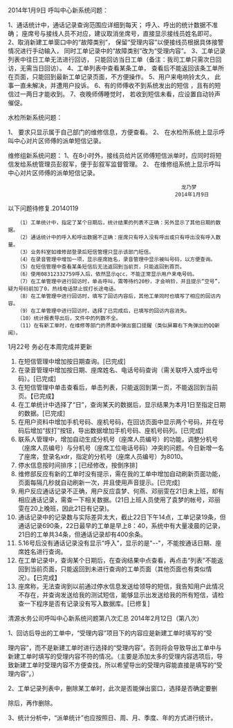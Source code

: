 ﻿2014年1月9日
呼叫中心新系统问题：

1、通话统计中，通话记录查询范围应详细到每天；
呼入、呼出的统计数据不准确；
座席号与接线人员不对应，建议取消坐席号，直接显示接线员姓名即可。
2、取消新建工单窗口中的“故障类别”，
保留“受理内容”以便接线员根据具体接警情况进行手动输入，
同时工单记录中的“故障类别”改为“受理内容”。
3、工单记录列表中往日工单无法进行回访，
只能回访当日工单（备注：我司工单只需次日回访，无需当日回访）。
4、工单列表中查看某条工单，
查看后不能返回该条工单所在页面，只能回到最新工单记录页面，不方便操作。
5、用户来电响铃太久，
此事一直未解决，并遭用户投诉。
6、有的师傅收不到系统发出的短信
，且有的短信过一两日才能收到。
7、夜晚师傅睡觉时，
若收到短信未看，应设置自动铃声催促。

水检所新系统问题：

1、	要求只显示属于自己部门的维修信息，方便查看。
2、	在水检所系统上显示呼叫中心对片区师傅的派单短信记录。

维修组新系统问题：
1、在8小时外，接线员给片区师傅短信派单时，应同时将短信发给系统管理员彭叙军，便于彭叙军监督管理。
2、	在维修组系统上显示呼叫中心对片区师傅的派单短信记录。






                                                            龙乃梦
                                                          2014年1月9日

 以下问题待修复.20140119
      
       （1）工单统计中，指定了某个日期后，统计结果的列表不正确：另外显示了其他日期的数据。
       （2）通话统计中的呼入和呼出数据不正确：座席只有呼入没有呼出或只有呼出没有呼入数量。
       （3）业务科室如维修部登录后短信管理只显示该部门短信。
       （4）在录音管理中增加一项，显示座席姓名，录音管理中显示被叫号码，以方便查询。
       （5）在短信管理中查看某条短信后无法返回到当前页，只能返回到首页。
       （6）使用08312332759呼入后，依然显示qcc，不能正常显示用户来电号码。
       （7）在工单管理中进行回访时，单击呼叫，需等待约20秒，才会响铃，并且提示“空号”，疑为号码前加了0，热线电话禁止拔打长途电话。
       （8）在工单管理中进行回访时，填写了回访内容后，其他工单同时也填写了相应的回访内容。
       （9）在工单管理中进行回访时，选择了已完成后，已填写的回访内容消失。
       （10）统计报表导出后，文件中的列数不全。
       （11）在有新工单时，在维修等部门的界面中弹出窗口提醒（类似屏幕右下角弹出的QQ新闻）。






1月22号    务必在本周完成并更新

1.    在短信管理中增加按日期查询。[已完成]
2.    在录音管理中增加按日期、座席姓名、电话号码查询（需关联呼入或呼出号码）。[已完成]
3.    在短信管理中单击查看后，单击列表，只能返回到第一页，不能返回到当前页。【已完成】
4.    在工单统计中选择了“日”，查询某天的数据后，显示结果为本月1日至指定日期的数据。[已完成]
5.    在用户资料中增加手机号码、座机号码，在回访页面中显示两个号码，并在号码后增加“拔打”按钮，导出数据增加手机号码、座机号码列。[已完成]
6.    联系人管理中，增加自动生成分机号（座席人员编号）的功能，调整分机号（座席人员编号）与分机号（座席工位电话号码）冲突的问题。今日新增一名了座席，登录名xdr，指定的分机号（座席人员编号）为8010。
7.    停水信息按时间排序；[已经修改，按倒序排]
8.    维修部反应有新的工单时没有提示，需在我的工单中增加自动刷新页面功能，页面每隔几秒就自动刷新一次，并且使用声音提示。[已完成]
9.    用户反应通话记录不正确，用户反应袁梦、何燕、邓丽雯在21日未上班，却有相应通话记录，需查一下相关数据。(21日上班人员使用了袁梦的帐号，邓丽雯在20上晚班，因此21日有记录)。
10.   通话记录中的记录数与实际差异太大，截止22日下午14点，工单记录19条，但通话记录690条，22日最早的工单是早上8：40，系统中有大量凌晨的记录，21日的工单共34条，但通话记录却有400余条。
11.   5.16号后没有通话记录没有显示"呼入"，显示的是"--"，不能按通话日期、座席姓名进行查询。
12.   在工单记录中，查询某个日期后，在查询结果中点查看，再点击“列表”不能返回到当前页面，只能返回到未进行查询的工单页面（其他页面也有类似情况）。【已完成】
13.   座席称，无法查询到以前通过停水信息发送给领导的短信，我告知用户此情况不存在，并查询发送给我的测试短信，能够显示出发送给我的所有短信，请检查一下程序是否有记录没有写入数据库。[已修复]


清源水务公司呼叫中心新系统问题第八次汇总 2014年2月12日（第八次）

1、回访后导出的工单中，“受理内容”项目下的内容应是新建工单时填写的“受

理内容”，而不是新建工单时进行选择的“受理内容”。否则将会导致导出工单中与新建工单时填写的受理内容不符的情况。（主要是添加太多的受理内容选项后，导致新建工单时受理内容不方便查找，所以希望导出的受理内容能直接是填写的“受理内容”。）

2、工单记录列表中，删除某工单时，此次是否能弹出窗口，选择是否确定要删

除后，再作删除。

3、统计分析中，“派单统计”也应按照日、周、月、季度、年的方式进行统计。

                                       


